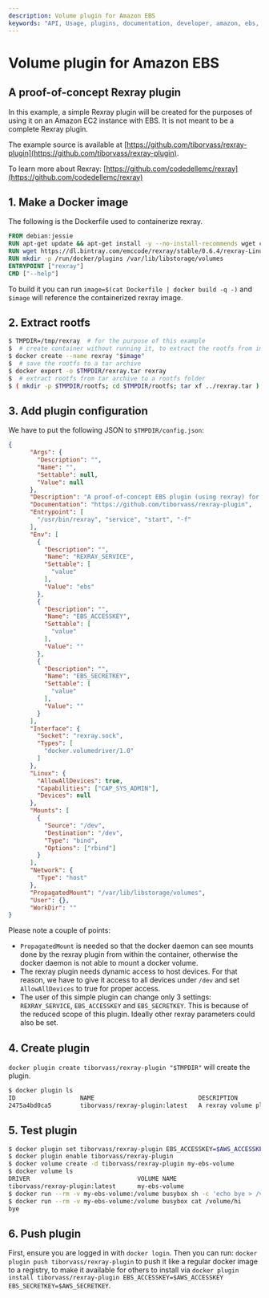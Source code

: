 ```yaml
---
description: Volume plugin for Amazon EBS
keywords: "API, Usage, plugins, documentation, developer, amazon, ebs, rexray, volume"
---
```


<!-- This file is maintained within the docker/cli GitHub
     repository at https://github.com/yuyangjack/dockercli/. Make all
     pull requests against that repo. If you see this file in
     another repository, consider it read-only there, as it will
     periodically be overwritten by the definitive file. Pull
     requests which include edits to this file in other repositories
     will be rejected.
-->

# Volume plugin for Amazon EBS

## A proof-of-concept Rexray plugin

In this example, a simple Rexray plugin will be created for the purposes of using
it on an Amazon EC2 instance with EBS. It is not meant to be a complete Rexray plugin.

The example source is available at [https://github.com/tiborvass/rexray-plugin](https://github.com/tiborvass/rexray-plugin).

To learn more about Rexray: [https://github.com/codedellemc/rexray](https://github.com/codedellemc/rexray)

## 1. Make a Docker image

The following is the Dockerfile used to containerize rexray.

```Dockerfile
FROM debian:jessie
RUN apt-get update && apt-get install -y --no-install-recommends wget ca-certificates
RUN wget https://dl.bintray.com/emccode/rexray/stable/0.6.4/rexray-Linux-x86_64-0.6.4.tar.gz -O rexray.tar.gz && tar -xvzf rexray.tar.gz -C /usr/bin && rm rexray.tar.gz
RUN mkdir -p /run/docker/plugins /var/lib/libstorage/volumes
ENTRYPOINT ["rexray"]
CMD ["--help"]
```

To build it you can run `image=$(cat Dockerfile | docker build -q -)` and `$image`
will reference the containerized rexray image.

## 2. Extract rootfs

```sh
$ TMPDIR=/tmp/rexray  # for the purpose of this example
$  # create container without running it, to extract the rootfs from image
$ docker create --name rexray "$image"
$  # save the rootfs to a tar archive
$ docker export -o $TMPDIR/rexray.tar rexray
$  # extract rootfs from tar archive to a rootfs folder
$ ( mkdir -p $TMPDIR/rootfs; cd $TMPDIR/rootfs; tar xf ../rexray.tar )
```

## 3. Add plugin configuration

We have to put the following JSON to `$TMPDIR/config.json`:

```json
{
      "Args": {
        "Description": "",
        "Name": "",
        "Settable": null,
        "Value": null
      },
      "Description": "A proof-of-concept EBS plugin (using rexray) for Docker",
      "Documentation": "https://github.com/tiborvass/rexray-plugin",
      "Entrypoint": [
        "/usr/bin/rexray", "service", "start", "-f"
      ],
      "Env": [
        {
          "Description": "",
          "Name": "REXRAY_SERVICE",
          "Settable": [
            "value"
          ],
          "Value": "ebs"
        },
        {
          "Description": "",
          "Name": "EBS_ACCESSKEY",
          "Settable": [
            "value"
          ],
          "Value": ""
        },
        {
          "Description": "",
          "Name": "EBS_SECRETKEY",
          "Settable": [
            "value"
          ],
          "Value": ""
        }
      ],
      "Interface": {
        "Socket": "rexray.sock",
        "Types": [
          "docker.volumedriver/1.0"
        ]
      },
      "Linux": {
        "AllowAllDevices": true,
        "Capabilities": ["CAP_SYS_ADMIN"],
        "Devices": null
      },
      "Mounts": [
        {
          "Source": "/dev",
          "Destination": "/dev",
          "Type": "bind",
          "Options": ["rbind"]
        }
      ],
      "Network": {
        "Type": "host"
      },
      "PropagatedMount": "/var/lib/libstorage/volumes",
      "User": {},
      "WorkDir": ""
}
```

Please note a couple of points:
- `PropagatedMount` is needed so that the docker daemon can see mounts done by the
rexray plugin from within the container, otherwise the docker daemon is not able
to mount a docker volume.
- The rexray plugin needs dynamic access to host devices. For that reason, we
have to give it access to all devices under `/dev` and set `AllowAllDevices` to
true for proper access.
- The user of this simple plugin can change only 3 settings: `REXRAY_SERVICE`,
`EBS_ACCESSKEY` and `EBS_SECRETKEY`. This is because of the reduced scope of this
plugin. Ideally other rexray parameters could also be set.

## 4. Create plugin

`docker plugin create tiborvass/rexray-plugin "$TMPDIR"` will create the plugin.

```sh
$ docker plugin ls
ID                  NAME                             DESCRIPTION                         ENABLED
2475a4bd0ca5        tiborvass/rexray-plugin:latest   A rexray volume plugin for Docker   false
```

## 5. Test plugin

```sh
$ docker plugin set tiborvass/rexray-plugin EBS_ACCESSKEY=$AWS_ACCESSKEY EBS_SECRETKEY=$AWS_SECRETKEY`
$ docker plugin enable tiborvass/rexray-plugin
$ docker volume create -d tiborvass/rexray-plugin my-ebs-volume
$ docker volume ls
DRIVER                              VOLUME NAME
tiborvass/rexray-plugin:latest      my-ebs-volume
$ docker run --rm -v my-ebs-volume:/volume busybox sh -c 'echo bye > /volume/hi'
$ docker run --rm -v my-ebs-volume:/volume busybox cat /volume/hi
bye
```

## 6. Push plugin

First, ensure you are logged in with `docker login`. Then you can run:
`docker plugin push tiborvass/rexray-plugin` to push it like a regular docker
image to a registry, to make it available for others to install via
`docker plugin install tiborvass/rexray-plugin EBS_ACCESSKEY=$AWS_ACCESSKEY EBS_SECRETKEY=$AWS_SECRETKEY`.
